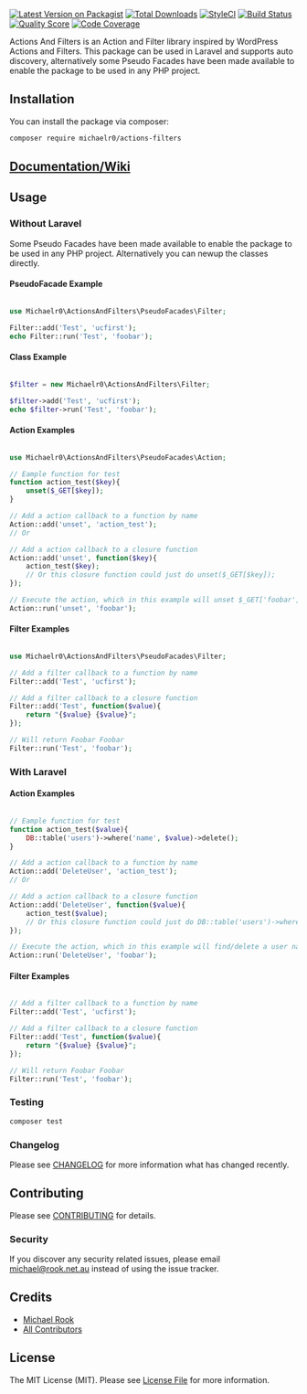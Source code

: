 [![Latest Version on Packagist](https://img.shields.io/packagist/v/michaelr0/actions-filters.svg?style=flat-square)](https://packagist.org/packages/michaelr0/actions-filters)
[![Total Downloads](https://img.shields.io/packagist/dt/michaelr0/actions-filters.svg?style=flat-square)](https://packagist.org/packages/michaelr0/actions-filters) 
[![StyleCI](https://github.styleci.io/repos/280111623/shield?branch=master)](https://github.styleci.io/repos/280111623?branch=master) 
[![Build Status](https://img.shields.io/travis/michaelr0/actions-filters/master.svg?style=flat-square)](https://travis-ci.org/michaelr0/actions-filters)
[![Quality Score](https://img.shields.io/scrutinizer/g/michaelr0/actions-filters.svg?style=flat-square)](https://scrutinizer-ci.com/g/michaelr0/actions-filters)
[![Code Coverage](https://scrutinizer-ci.com/g/michaelr0/actions-filters/badges/coverage.png?b=master)](https://scrutinizer-ci.com/g/michaelr0/actions-filters/?branch=master)

Actions And Filters is an Action and Filter library inspired by WordPress Actions and Filters.
This package can be used in Laravel and supports auto discovery, alternatively some Pseudo Facades have been made available to enable the package to be used in any PHP project.


## Installation

You can install the package via composer:

```bash
composer require michaelr0/actions-filters
```

## [Documentation/Wiki](https://github.com/michaelr0/actions-filters/wiki)

## Usage

### Without Laravel

Some Pseudo Facades have been made available to enable the package to be used in any PHP project.
Alternatively you can newup the classes directly.

#### PseudoFacade Example
``` php

use Michaelr0\ActionsAndFilters\PseudoFacades\Filter;

Filter::add('Test', 'ucfirst');
echo Filter::run('Test', 'foobar');

```

#### Class Example
``` php

$filter = new Michaelr0\ActionsAndFilters\Filter;

$filter->add('Test', 'ucfirst');
echo $filter->run('Test', 'foobar');

```

#### Action Examples
``` php

use Michaelr0\ActionsAndFilters\PseudoFacades\Action;

// Eample function for test
function action_test($key){
    unset($_GET[$key]);
}

// Add a action callback to a function by name
Action::add('unset', 'action_test');
// Or

// Add a action callback to a closure function
Action::add('unset', function($key){
    action_test($key);
    // Or this closure function could just do unset($_GET[$key]);
});

// Execute the action, which in this example will unset $_GET['foobar']
Action::run('unset', 'foobar');

```

#### Filter Examples
``` php

use Michaelr0\ActionsAndFilters\PseudoFacades\Filter;

// Add a filter callback to a function by name
Filter::add('Test', 'ucfirst');

// Add a filter callback to a closure function
Filter::add('Test', function($value){
    return "{$value} {$value}";
});

// Will return Foobar Foobar
Filter::run('Test', 'foobar');

```

### With Laravel

#### Action Examples
``` php

// Eample function for test
function action_test($value){
    DB::table('users')->where('name', $value)->delete();
}

// Add a action callback to a function by name
Action::add('DeleteUser', 'action_test');
// Or

// Add a action callback to a closure function
Action::add('DeleteUser', function($value){
    action_test($value);
    // Or this closure function could just do DB::table('users')->where('name', $value)->delete();
});

// Execute the action, which in this example will find/delete a user named foobar
Action::run('DeleteUser', 'foobar');

```

#### Filter Examples
``` php

// Add a filter callback to a function by name
Filter::add('Test', 'ucfirst');

// Add a filter callback to a closure function
Filter::add('Test', function($value){
    return "{$value} {$value}";
});

// Will return Foobar Foobar
Filter::run('Test', 'foobar');

```

### Testing

``` bash
composer test
```

### Changelog

Please see [CHANGELOG](CHANGELOG.md) for more information what has changed recently.

## Contributing

Please see [CONTRIBUTING](CONTRIBUTING.md) for details.

### Security

If you discover any security related issues, please email michael@rook.net.au instead of using the issue tracker.

## Credits

- [Michael Rook](https://github.com/michaelr0)
- [All Contributors](../../contributors)

## License

The MIT License (MIT). Please see [License File](LICENSE.md) for more information.
